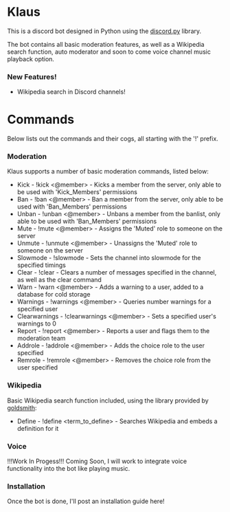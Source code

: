 # Klaus
This is a discord bot designed in Python using the [discord.py] library.

The bot contains all basic moderation features, as well as a Wikipedia search function, auto moderator and soon to come voice channel music playback option.

### New Features!

  - Wikipedia search in Discord channels!

# Commands
Below lists out the commands and their cogs, all starting with the '!' prefix.

### Moderation
Klaus supports a number of basic moderation commands, listed below:

* Kick - !kick <@member> <reason> - Kicks a member from the server, only able to be used with 'Kick_Members' permissions
* Ban - !ban <@member> <reason> - Ban a member from the server, only able to be used with 'Ban_Members' permissions
* Unban - !unban <@member> - Unbans a member from the banlist, only able to be used with 'Ban_Members' permissions
* Mute - !mute <@member> - Assigns the 'Muted' role to someone on the server
* Unmute - !unmute <@member> - Unassigns the 'Muted' role to someone on the server
* Slowmode - !slowmode <amount> - Sets the channel into slowmode for the specified timings
* Clear - !clear <amount> - Clears a number of messages specified in the channel, as well as the clear command
* Warn - !warn <@member> - Adds a warning to a user, added to a database for cold storage
* Warnings - !warnings <@member> - Queries number warnings for a specified user
* Clearwarnings - !clearwarnings <@member> - Sets a specified user's warnings to 0
* Report - !report <@member> <reason> - Reports a user and flags them to the moderation team
* Addrole - !addrole <@member> <choice> - Adds the choice role to the user specified
* Remrole - !remrole <@member> <choice> - Removes the choice role from the user specified

### Wikipedia
Basic Wikipedia search function included, using the library provided by [goldsmith]:

* Define - !define <term_to_define> - Searches Wikipedia and embeds a definition for it

### Voice
!!!Work In Progess!!!
Coming Soon, I will work to integrate voice functionality into the bot like playing music.

### Installation
Once the bot is done, I'll post an installation guide here!

   [discord.py]: <https://github.com/Rapptz/discord.py>
   [goldsmith]: <https://github.com/goldsmith/Wikipedia>
